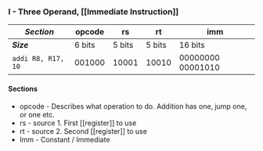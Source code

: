 ### I - Three Operand, [[Immediate Instruction]]

| ***Section*** | opcode | rs | rt | imm |
| ------------- | ------ | -- | -- | --------- |
| ***Size*** | 6 bits | 5 bits | 5 bits | 16 bits |
| `addi R8, R17, 10` | 001000 | 10001 | 10010 | 00000000 00001010 |

#### Sections
- opcode - Describes what operation to do. Addition has one, jump one, or one etc.
- rs - source 1. First [[register]] to use
- rt - source 2. Second [[register]] to use
- Imm - Constant / Immediate